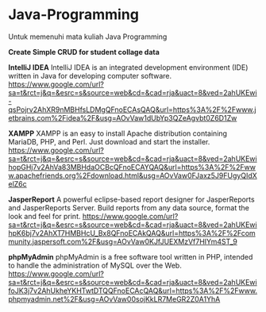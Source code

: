 # Java-Programming
Untuk memenuhi mata kuliah Java Programming

**Create Simple CRUD for student collage data**

**IntelliJ IDEA**
IntelliJ IDEA is an integrated development environment (IDE) written in Java for developing computer software.
https://www.google.com/url?sa=t&rct=j&q=&esrc=s&source=web&cd=&cad=rja&uact=8&ved=2ahUKEwi-qsPojrv2AhXR9nMBHfsLDMgQFnoECAsQAQ&url=https%3A%2F%2Fwww.jetbrains.com%2Fidea%2F&usg=AOvVaw1dUbYp3QZeAgvbt0Z6D1Zw

**XAMPP**
XAMPP is an easy to install Apache distribution containing MariaDB, PHP, and Perl. Just download and start the installer.
https://www.google.com/url?sa=t&rct=j&q=&esrc=s&source=web&cd=&cad=rja&uact=8&ved=2ahUKEwihopGHj7v2AhVa83MBHdaOCBcQFnoECAYQAQ&url=https%3A%2F%2Fwww.apachefriends.org%2Fdownload.html&usg=AOvVaw0FJaxz5J9FUgyQIdXelZ6c

**JasperReport**
A powerful eclipse-based report designer for JasperReports and JasperReports Server. Build reports from any data source, format the look and feel for print.
https://www.google.com/url?sa=t&rct=j&q=&esrc=s&source=web&cd=&cad=rja&uact=8&ved=2ahUKEwihpK6bj7v2AhXT7HMBHcU_Bx8QFnoECAkQAQ&url=https%3A%2F%2Fcommunity.jaspersoft.com%2F&usg=AOvVaw0KJfJUEXMzVf7HIYm4ST_9

**phpMyAdmin**
phpMyAdmin is a free software tool written in PHP, intended to handle the administration of MySQL over the Web.
https://www.google.com/url?sa=t&rct=j&q=&esrc=s&source=web&cd=&cad=rja&uact=8&ved=2ahUKEwifoJK3j7v2AhUkheYKHTwtDTQQFnoECAcQAQ&url=https%3A%2F%2Fwww.phpmyadmin.net%2F&usg=AOvVaw00sojKkLR7MeGR2Z0A1YhA
